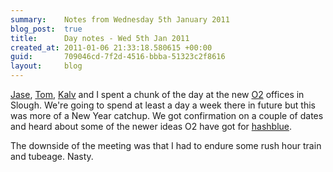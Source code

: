 ```yaml
---
summary:    Notes from Wednesday 5th January 2011
blog_post:  true
title:      Day notes - Wed 5th Jan 2011
created_at: 2011-01-06 21:33:18.580615 +00:00
guid:       709046cd-7f2d-4516-bbba-51323c2f8616
layout:     blog
---
```

[Jase](http://jasoncale.com/), [Tom](http://tomafro.net/), [Kalv](http://kalv.co.uk/) and I spent a chunk of the day at the new [O2](http://www.o2.co.uk/) offices in Slough.  We're going to spend at least a day a week there in future but this was more of a New Year catchup.  We got confirmation on a couple of dates and heard about some of the newer ideas O2 have got for [hashblue](https://hashblue.com/).

The downside of the meeting was that I had to endure some rush hour train and tubeage.  Nasty.
